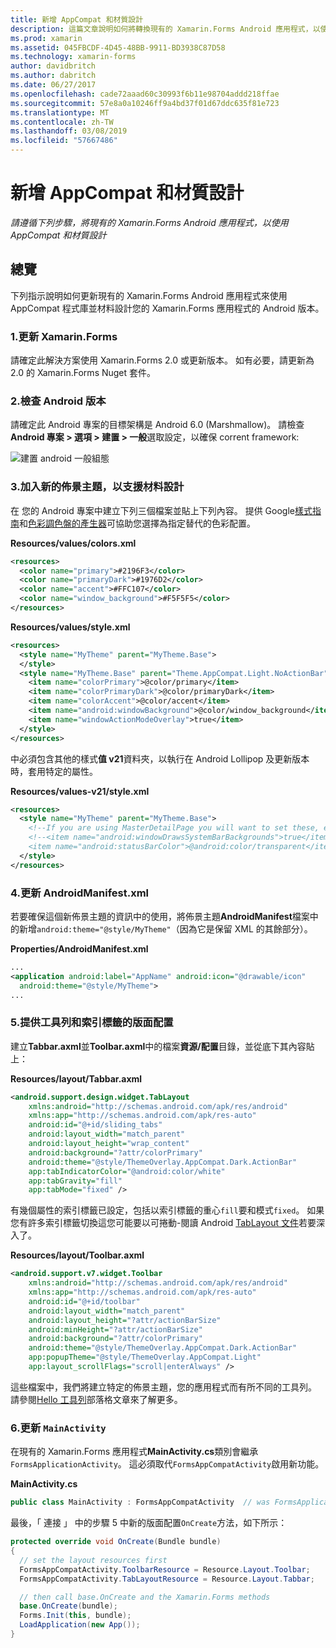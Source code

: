 ```yaml
---
title: 新增 AppCompat 和材質設計
description: 這篇文章說明如何將轉換現有的 Xamarin.Forms Android 應用程式，以使用 AppCompat 和材質設計。
ms.prod: xamarin
ms.assetid: 045FBCDF-4D45-48BB-9911-BD3938C87D58
ms.technology: xamarin-forms
author: davidbritch
ms.author: dabritch
ms.date: 06/27/2017
ms.openlocfilehash: cade72aaad60c30993f6b11e98704addd218ffae
ms.sourcegitcommit: 57e8a0a10246ff9a4bd37f01d67ddc635f81e723
ms.translationtype: MT
ms.contentlocale: zh-TW
ms.lasthandoff: 03/08/2019
ms.locfileid: "57667486"
---
```

# <a name="adding-appcompat-and-material-design"></a>新增 AppCompat 和材質設計

_請遵循下列步驟，將現有的 Xamarin.Forms Android 應用程式，以使用 AppCompat 和材質設計_

<!-- source https://gist.github.com/jassmith/a3b2a543f99126782936
https://blog.xamarin.com/material-design-for-your-xamarin-forms-android-apps/ -->

## <a name="overview"></a>總覽

下列指示說明如何更新現有的 Xamarin.Forms Android 應用程式來使用 AppCompat 程式庫並材料設計您的 Xamarin.Forms 應用程式的 Android 版本。

### <a name="1-update-xamarinforms"></a>1.更新 Xamarin.Forms

請確定此解決方案使用 Xamarin.Forms 2.0 或更新版本。 如有必要，請更新為 2.0 的 Xamarin.Forms Nuget 套件。

### <a name="2-check-android-version"></a>2.檢查 Android 版本

請確定此 Android 專案的目標架構是 Android 6.0 (Marshmallow)。 請檢查**Android 專案 > 選項 > 建置 > 一般**選取設定，以確保 corrent framework:

 ![](appcompat-images/target-android-6-sml.png "建置 android 一般組態")

### <a name="3-add-new-themes-to-support-material-design"></a>3.加入新的佈景主題，以支援材料設計

在 您的 Android 專案中建立下列三個檔案並貼上下列內容。 提供 Google[樣式指南](http://www.google.com/design/spec/style/color.html#color-color-palette)和[色彩調色盤的產生器](http://www.materialpalette.com/)可協助您選擇為指定替代的色彩配置。

**Resources/values/colors.xml**

```xml
<resources>
  <color name="primary">#2196F3</color>
  <color name="primaryDark">#1976D2</color>
  <color name="accent">#FFC107</color>
  <color name="window_background">#F5F5F5</color>
</resources>
```

**Resources/values/style.xml**

```xml
<resources>
  <style name="MyTheme" parent="MyTheme.Base">
  </style>
  <style name="MyTheme.Base" parent="Theme.AppCompat.Light.NoActionBar">
    <item name="colorPrimary">@color/primary</item>
    <item name="colorPrimaryDark">@color/primaryDark</item>
    <item name="colorAccent">@color/accent</item>
    <item name="android:windowBackground">@color/window_background</item>
    <item name="windowActionModeOverlay">true</item>
  </style>
</resources>
```

中必須包含其他的樣式**值 v21**資料夾，以執行在 Android Lollipop 及更新版本時，套用特定的屬性。

**Resources/values-v21/style.xml**

```xml
<resources>
  <style name="MyTheme" parent="MyTheme.Base">
    <!--If you are using MasterDetailPage you will want to set these, else you can leave them out-->
    <!--<item name="android:windowDrawsSystemBarBackgrounds">true</item>
    <item name="android:statusBarColor">@android:color/transparent</item>-->
  </style>
</resources>
```

### <a name="4-update-androidmanifestxml"></a>4.更新 AndroidManifest.xml

若要確保這個新佈景主題的資訊中的使用，將佈景主題**AndroidManifest**檔案中的新增`android:theme="@style/MyTheme"`（因為它是保留 XML 的其餘部分）。

**Properties/AndroidManifest.xml**

```xml
...
<application android:label="AppName" android:icon="@drawable/icon"
  android:theme="@style/MyTheme">
...
```

### <a name="5-provide-toolbar-and-tab-layouts"></a>5.提供工具列和索引標籤的版面配置

建立**Tabbar.axml**並**Toolbar.axml**中的檔案**資源/配置**目錄，並從底下其內容貼上：

**Resources/layout/Tabbar.axml**

```xml
<android.support.design.widget.TabLayout
    xmlns:android="http://schemas.android.com/apk/res/android"
    xmlns:app="http://schemas.android.com/apk/res-auto"
    android:id="@+id/sliding_tabs"
    android:layout_width="match_parent"
    android:layout_height="wrap_content"
    android:background="?attr/colorPrimary"
    android:theme="@style/ThemeOverlay.AppCompat.Dark.ActionBar"
    app:tabIndicatorColor="@android:color/white"
    app:tabGravity="fill"
    app:tabMode="fixed" />
```

有幾個屬性的索引標籤已設定，包括以索引標籤的重心`fill`要和模式`fixed`。
如果您有許多索引標籤切換這您可能要以可捲動-閱讀 Android [TabLayout 文件](https://developer.android.com/reference/android/support/design/widget/TabLayout.html)若要深入了。

**Resources/layout/Toolbar.axml**

```xml
<android.support.v7.widget.Toolbar
    xmlns:android="http://schemas.android.com/apk/res/android"
    xmlns:app="http://schemas.android.com/apk/res-auto"
    android:id="@+id/toolbar"
    android:layout_width="match_parent"
    android:layout_height="?attr/actionBarSize"
    android:minHeight="?attr/actionBarSize"
    android:background="?attr/colorPrimary"
    android:theme="@style/ThemeOverlay.AppCompat.Dark.ActionBar"
    app:popupTheme="@style/ThemeOverlay.AppCompat.Light"
    app:layout_scrollFlags="scroll|enterAlways" />
```

這些檔案中，我們將建立特定的佈景主題，您的應用程式而有所不同的工具列。
請參閱[Hello 工具列](https://blog.xamarin.com/android-tips-hello-toolbar-goodbye-action-bar/)部落格文章來了解更多。


### <a name="6-update-the-mainactivity"></a>6.更新 `MainActivity`

在現有的 Xamarin.Forms 應用程式**MainActivity.cs**類別會繼承`FormsApplicationActivity`。 這必須取代`FormsAppCompatActivity`啟用新功能。

**MainActivity.cs**

```csharp
public class MainActivity : FormsAppCompatActivity  // was FormsApplicationActivity
```

最後，「 連接 」 中的步驟 5 中新的版面配置`OnCreate`方法，如下所示：

```csharp
protected override void OnCreate(Bundle bundle)
{
  // set the layout resources first
  FormsAppCompatActivity.ToolbarResource = Resource.Layout.Toolbar;
  FormsAppCompatActivity.TabLayoutResource = Resource.Layout.Tabbar;

  // then call base.OnCreate and the Xamarin.Forms methods
  base.OnCreate(bundle);
  Forms.Init(this, bundle);
  LoadApplication(new App());
}
```
